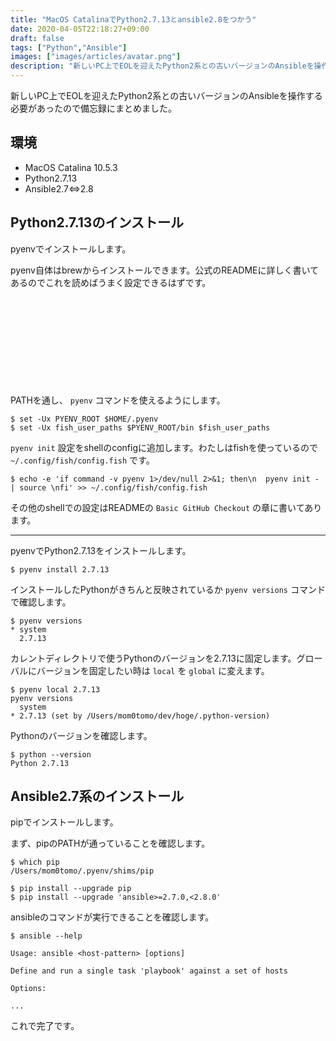 ```yaml
---
title: "MacOS CatalinaでPython2.7.13とansible2.8をつかう"
date: 2020-04-05T22:18:27+09:00
draft: false
tags: ["Python","Ansible"]
images: ["images/articles/avatar.png"]
description: "新しいPC上でEOLを迎えたPython2系との古いバージョンのAnsibleを操作する必要があったので備忘録にまとめました。"
---
```

新しいPC上でEOLを迎えたPython2系との古いバージョンのAnsibleを操作する必要があったので備忘録にまとめました。

## 環境

- MacOS Catalina 10.5.3
- Python2.7.13
- Ansible2.7<=>2.8


## Python2.7.13のインストール
pyenvでインストールします。

pyenv自体はbrewからインストールできます。公式のREADMEに詳しく書いてあるのでこれを読めばうまく設定できるはずです。

<div class="iframely-embed"><div class="iframely-responsive" style="height: 140px; padding-bottom: 0;"><a href="https://github.com/pyenv/pyenv" data-iframely-url="//cdn.iframe.ly/41GCIkX"></a></div></div><script async src="//cdn.iframe.ly/embed.js" charset="utf-8"></script>

PATHを通し、 `pyenv` コマンドを使えるようにします。
```
$ set -Ux PYENV_ROOT $HOME/.pyenv
$ set -Ux fish_user_paths $PYENV_ROOT/bin $fish_user_paths
```

`pyenv init` 設定をshellのconfigに追加します。わたしはfishを使っているので `~/.config/fish/config.fish` です。

```
$ echo -e 'if command -v pyenv 1>/dev/null 2>&1; then\n  pyenv init - | source \nfi' >> ~/.config/fish/config.fish
```

その他のshellでの設定はREADMEの `Basic GitHub Checkout` の章に書いてあります。

***
pyenvでPython2.7.13をインストールします。
```
$ pyenv install 2.7.13
```

インストールしたPythonがきちんと反映されているか `pyenv versions` コマンドで確認します。
```
$ pyenv versions
* system
  2.7.13
```
カレントディレクトリで使うPythonのバージョンを2.7.13に固定します。グローバルにバージョンを固定したい時は `local` を `global` に変えます。
```
$ pyenv local 2.7.13
pyenv versions
  system
* 2.7.13 (set by /Users/mom0tomo/dev/hoge/.python-version)
```

Pythonのバージョンを確認します。
```
$ python --version
Python 2.7.13
```

## Ansible2.7系のインストール
pipでインストールします。

まず、pipのPATHが通っていることを確認します。
```
$ which pip
/Users/mom0tomo/.pyenv/shims/pip
```

```
$ pip install --upgrade pip
$ pip install --upgrade 'ansible>=2.7.0,<2.8.0'
```

ansibleのコマンドが実行できることを確認します。

```
$ ansible --help

Usage: ansible <host-pattern> [options]

Define and run a single task 'playbook' against a set of hosts

Options:

...

`````
これで完了です。